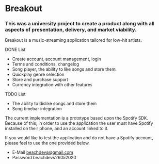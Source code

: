 # Breakout
### This was a university project to create a product along with all aspects of presentation, delivery, and market viability.

Breakout is a music-streaming application tailored for low-hit artists.

DONE List
  - Create account, account management, login
  - Terms and conditions, changelog
  - Song player, the ability to like songs and store them.
  - Quickplay genre selection
  - Store and purchase support
  - Currency integration with other features
 
TODO List
  - The ability to dislike songs and store them
  - Song timebar integration
  
The current implementation is a prototype based upon the Spotify SDK.
Because of this, in order to use the application the user must have Spotify installed on their phone,
and an account linked to it.
  
If you would like to test the application and do not have a Spotify account, please feel to use the one provided below.
  - E-Mail    beachdevs@gmail.com
  - Password  beachdevs26052020 
  
